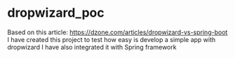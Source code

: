 # dropwizard_poc

Based on this article: https://dzone.com/articles/dropwizard-vs-spring-boot
I have created this project to test how easy is develop a simple app with dropwizard
I have also integrated it with Spring framework
